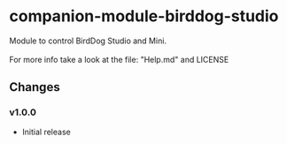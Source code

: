 # companion-module-birddog-studio

Module to control BirdDog Studio and Mini.
<br/>
<br/>For more info take a look at the file: "Help.md" and LICENSE

## Changes

### v1.0.0

- Initial release
